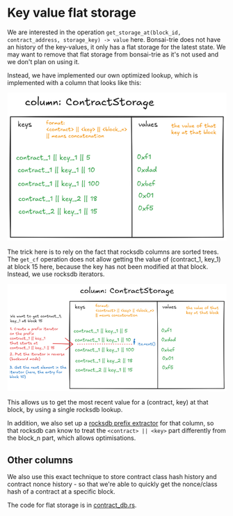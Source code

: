 # Key value flat storage

We are interested in the operation `get_storage_at(block_id, contract_address, storage_key) -> value` here.
Bonsai-trie does not have an history of the key-values, it only has a flat storage for the latest state.
We may want to remove that flat storage from bonsai-trie as it's not used and we don't plan on using it.

Instead, we have implemented our own optimized lookup, which is implemented with a column that looks like this:

![schema flat_storage](./flat_storage.png)

The trick here is to rely on the fact that rocksdb columns are sorted trees.
The `get_cf` operation does not allow getting the value of (contract_1, key_1) at block 15 here, because the key has not been modified at that block.
Instead, we use rocksdb iterators.

![schema flat_storage_iterator](./flat_storage_iterator.png)

This allows us to get the most recent value for a (contract, key) at that block, by using a single rocksdb lookup.

In addition, we also set up a [rocksdb prefix extractor](https://github.com/facebook/rocksdb/wiki/Prefix-Seek) for that column, so that rocksdb can know
to treat the `<contract> || <key>` part differently from the block_n part, which allows optimisations.

## Other columns

We also use this exact technique to store contract class hash history and contract nonce history - so that we're able to quickly get the nonce/class hash of a
contract at a specific block.

The code for flat storage is in [contract_db.rs](../src/contract_db.rs).
